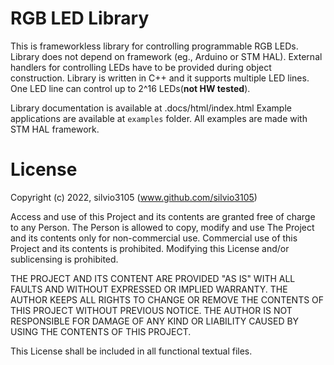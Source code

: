 
# RGB LED Library

This is frameworkless library for controlling programmable RGB LEDs. Library does not depend on framework (eg., Arduino or STM HAL). External handlers for controlling LEDs have to be provided during object construction. Library is written in C++ and it supports multiple LED lines. One LED line can control up to 2^16 LEDs(**not HW tested**).

Library documentation is available at .docs/html/index.html Example applications are available at `examples` folder. All examples are made with STM HAL framework.


# License

Copyright (c) 2022, silvio3105 (www.github.com/silvio3105)

Access and use of this Project and its contents are granted free of charge to any Person.
The Person is allowed to copy, modify and use The Project and its contents only for non-commercial use.
Commercial use of this Project and its contents is prohibited.
Modifying this License and/or sublicensing is prohibited.

THE PROJECT AND ITS CONTENT ARE PROVIDED "AS IS" WITH ALL FAULTS AND WITHOUT EXPRESSED OR IMPLIED WARRANTY.
THE AUTHOR KEEPS ALL RIGHTS TO CHANGE OR REMOVE THE CONTENTS OF THIS PROJECT WITHOUT PREVIOUS NOTICE.
THE AUTHOR IS NOT RESPONSIBLE FOR DAMAGE OF ANY KIND OR LIABILITY CAUSED BY USING THE CONTENTS OF THIS PROJECT.

This License shall be included in all functional textual files.